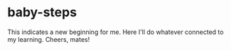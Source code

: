 # baby-steps
This indicates a new beginning for me. Here I'll do whatever connected to my learning. Cheers, mates! 
